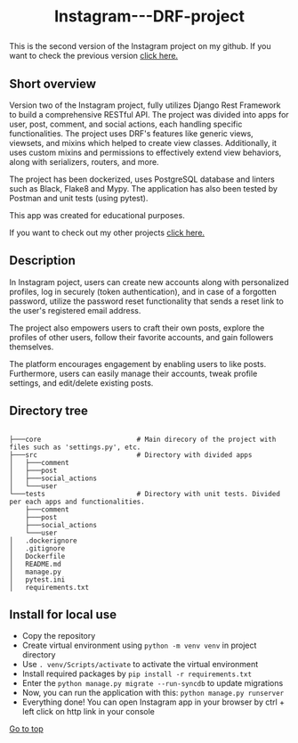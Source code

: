 
# <p align=center> <a name="top">Instagram---DRF-project </a></p>

This is the second version of the Instagram project on my github. If you want to check the previous version [click here.](https://github.com/krzysztofgrabczynski/Instagram---Django-project)

## Short overview
Version two of the Instagram project, fully utilizes Django Rest Framework to build a comprehensive RESTful API. The project was divided into apps for user, post, comment, and social actions, each handling specific functionalities. The project uses DRF's features like generic views, viewsets, and mixins which helped to create view classes. Additionally, it uses custom mixins and permissions to effectively extend view behaviors, along with serializers, routers, and more.

The project has been dockerized, uses PostgreSQL database and linters such as Black, Flake8 and Mypy. The application has also been tested by Postman and unit tests (using pytest).

This app was created for educational purposes.

If you want to check out my other projects [click here.](https://github.com/krzysztofgrabczynski)

## Description

In Instagram poject, users can create new accounts along with personalized profiles, log in securely (token authentication), and in case of a forgotten password, utilize the password reset functionality that sends a reset link to the user's registered email address. 

The project also empowers users to craft their own posts, explore the profiles of other users, follow their favorite accounts, and gain followers themselves. 

The platform encourages engagement by enabling users to like posts. Furthermore, users can easily manage their accounts, tweak profile settings, and edit/delete existing posts.

## Directory tree

```

├───core                        # Main direcory of the project with files such as 'settings.py', etc.
├───src                         # Directory with divided apps
│   ├───comment                 
│   ├───post
│   ├───social_actions
│   └───user
└───tests                       # Directory with unit tests. Divided per each apps and functionalities.
    ├───comment
    ├───post
    ├───social_actions
    └───user
│   .dockerignore
│   .gitignore
│   Dockerfile
│   README.md
│   manage.py
│   pytest.ini
│   requirements.txt
```

## Install for local use 
- Copy the repository
- Create virtual environment using ``` python -m venv venv ``` in project directory
- Use ``` . venv/Scripts/activate ``` to activate the virtual environment
- Install required packages by ``` pip install -r requirements.txt ```
- Enter the ``` python manage.py migrate --run-syncdb ``` to update migrations
- Now, you can run the application with this: ``` python manage.py runserver ```
- Everything done! You can open Instagram app in your browser by ctrl + left click on http link in your console


[Go to top](#top) 
